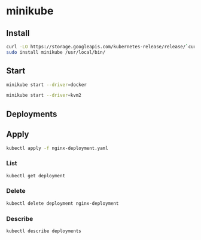 # minikube

## Install

```sh
curl -LO https://storage.googleapis.com/kubernetes-release/release/`curl -s https://storage.googleapis.com/kubernetes-release/release/stable.txt`/bin/linux/amd64/kubectl
sudo install minikube /usr/local/bin/
```

## Start

```sh
minikube start --driver=docker
```

```sh
minikube start --driver=kvm2
```

## Deployments

## Apply

```sh
kubectl apply -f nginx-deployment.yaml
```

### List

```sh
kubectl get deployment
```

### Delete

```sh
kubectl delete deployment nginx-deployment
```

### Describe

```sh
kubectl describe deployments
```
